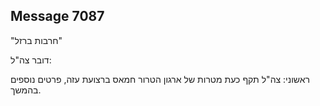 ## Message 7087

"חרבות ברזל"

דובר צה"ל:

ראשוני: צה"ל תקף כעת מטרות של ארגון הטרור חמאס ברצועת עזה, פרטים נוספים בהמשך.

